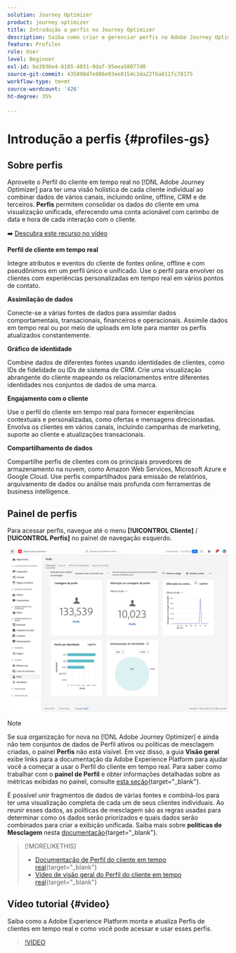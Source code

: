 ```yaml
---
solution: Journey Optimizer
product: journey optimizer
title: Introdução a perfis no Journey Optimizer
description: Saiba como criar e gerenciar perfis no Adobe Journey Optimizer
feature: Profiles
role: User
level: Beginner
exl-id: be3936e4-8185-4031-9daf-95eea58077d0
source-git-commit: 435898d7e806e93ee0154c3da22f6a011fc78175
workflow-type: tm+mt
source-wordcount: '426'
ht-degree: 35%

---
```


# Introdução a perfis {#profiles-gs}

## Sobre perfis

Aproveite o Perfil do cliente em tempo real no [!DNL Adobe Journey Optimizer] para ter uma visão holística de cada cliente individual ao combinar dados de vários canais, incluindo online, offline, CRM e de terceiros. **Perfis** permitem consolidar os dados do cliente em uma visualização unificada, oferecendo uma conta acionável com carimbo de data e hora de cada interação com o cliente.

➡️ [Descubra este recurso no vídeo](#video)

**Perfil de cliente em tempo real &#x200B;**

Integre atributos e eventos do cliente de fontes online, offline e com pseudônimos em um perfil único e unificado. &#x200B;Use o perfil para envolver os clientes com experiências personalizadas em tempo real em vários pontos de contato. &#x200B;

**Assimilação de dados**

Conecte-se a várias fontes de dados para assimilar dados comportamentais, transacionais, financeiros e operacionais. Assimile dados em tempo real ou por meio de uploads em lote para manter os perfis atualizados constantemente. &#x200B;

**Gráfico de identidade**

Combine dados de diferentes fontes usando identidades de clientes, como IDs de fidelidade ou IDs de sistema de CRM. &#x200B;Crie uma visualização abrangente do cliente mapeando os relacionamentos entre diferentes identidades nos conjuntos de dados de uma marca. &#x200B;

**Engajamento com o cliente**

Use o perfil do cliente em tempo real para fornecer experiências contextuais e personalizadas, como ofertas e mensagens direcionadas. &#x200B;Envolva os clientes em vários canais, incluindo campanhas de marketing, suporte ao cliente e atualizações transacionais. &#x200B;

**Compartilhamento de dados**

Compartilhe perfis de clientes com os principais provedores de armazenamento na nuvem, como Amazon Web Services, Microsoft Azure e Google Cloud. Use perfis compartilhados para emissão de relatórios, arquivamento de dados ou análise mais profunda com ferramentas de business intelligence.

## Painel de perfis

Para acessar perfis, navegue até o menu **[!UICONTROL Cliente]** / **[!UICONTROL Perfis]** no painel de navegação esquerdo.

![](assets/profiles-home.png)

>[!NOTE]
>
>Se sua organização for nova no [!DNL Adobe Journey Optimizer] e ainda não tem conjuntos de dados de Perfil ativos ou políticas de mesclagem criadas, o painel **Perfis** não está visível. Em vez disso, a guia **Visão geral** exibe links para a documentação da Adobe Experience Platform para ajudar você a começar a usar o Perfil do cliente em tempo real. Para saber como trabalhar com o **painel de Perfil** e obter informações detalhadas sobre as métricas exibidas no painel, consulte [esta seção](https://experienceleague.adobe.com/docs/experience-platform/profile/ui/user-guide.html?lang=pt-BR){target="_blank"}.

É possível unir fragmentos de dados de várias fontes e combiná-los para ter uma visualização completa de cada um de seus clientes individuais. Ao reunir esses dados, as políticas de mesclagem são as regras usadas para determinar como os dados serão priorizados e quais dados serão combinados para criar a exibição unificada. Saiba mais sobre **políticas de Mesclagem** nesta [documentação](https://experienceleague.adobe.com/docs/experience-platform/profile/merge-policies/ui-guide.html?lang=pt-BR){target="_blank"}.

>[!MORELIKETHIS]
>
>* [Documentação de Perfil do cliente em tempo real](https://experienceleague.adobe.com/docs/experience-platform/query/home.html?lang=pt-BR){target="_blank"}
>* [Vídeo de visão geral do Perfil do cliente em tempo real](https://experienceleague.adobe.com/docs/experience-platform/profile/home.html?lang=pt-BR){target="_blank"}

## Vídeo tutorial {#video}

Saiba como a Adobe Experience Platform monta e atualiza Perfis de clientes em tempo real e como você pode acessar e usar esses perfis.

>[!VIDEO](https://video.tv.adobe.com/v/27251?quality=12)
